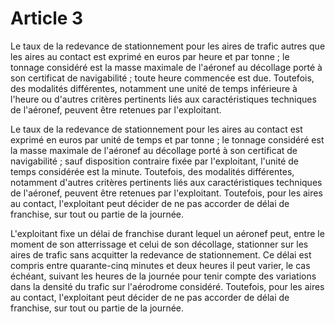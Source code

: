 # Article 3

Le taux de la redevance de stationnement pour les aires de trafic autres que les aires au contact est exprimé en euros par heure et par tonne ; le tonnage considéré est la masse maximale de l'aéronef au décollage porté à son certificat de navigabilité ; toute heure commencée est due. Toutefois, des modalités différentes, notamment une unité de temps inférieure à l'heure ou d'autres critères pertinents liés aux caractéristiques techniques de l'aéronef, peuvent être retenues par l'exploitant.

Le taux de la redevance de stationnement pour les aires au contact est exprimé en euros par unité de temps et par tonne ; le tonnage considéré est la masse maximale de l'aéronef au décollage porté à son certificat de navigabilité ; sauf disposition contraire fixée par l'exploitant, l'unité de temps considérée est la minute. Toutefois, des modalités différentes, notamment d'autres critères pertinents liés aux caractéristiques techniques de l'aéronef, peuvent être retenues par l'exploitant. Toutefois, pour les aires au contact, l'exploitant peut décider de ne pas accorder de délai de franchise, sur tout ou partie de la journée.

L'exploitant fixe un délai de franchise durant lequel un aéronef peut, entre le moment de son atterrissage et celui de son décollage, stationner sur les aires de trafic sans acquitter la redevance de stationnement. Ce délai est compris entre quarante-cinq minutes et deux heures il peut varier, le cas échéant, suivant les heures de la journée pour tenir compte des variations dans la densité du trafic sur l'aérodrome considéré. Toutefois, pour les aires au contact, l'exploitant peut décider de ne pas accorder de délai de franchise, sur tout ou partie de la journée.
